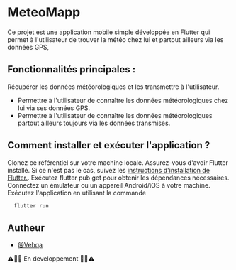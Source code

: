 # MeteoMapp

Ce projet est une application mobile simple développée en Flutter qui permet à l'utilisateur de trouver la météo 
chez lui et partout ailleurs via les données GPS,


## Fonctionnalités principales :

Récupérer les données météorologiques et les transmettre à l'utilisateur.
-  Permettre à l'utilisateur de connaître les données météorologiques chez lui via ses données GPS.
-  Permettre à l'utilisateur de connaître les données météorologiques partout ailleurs toujours via les données transmises.


## Comment installer et exécuter l'application ?

Clonez ce référentiel sur votre machine locale.
Assurez-vous d'avoir Flutter installé. Si ce n'est pas le cas, suivez les
[ instructions d'installation de Flutter.](https://docs.flutter.dev/get-started/install).
Exécutez flutter pub get pour obtenir les dépendances nécessaires.
Connectez un émulateur ou un appareil Android/iOS à votre machine.
Exécutez l'application en utilisant la commande
```bash
  flutter run
```

## Autheur

- [@Vehqa](https://www.github.com/Vehqa)

⚠️👷‍♂️ En developpement 👷‍♂️⚠️